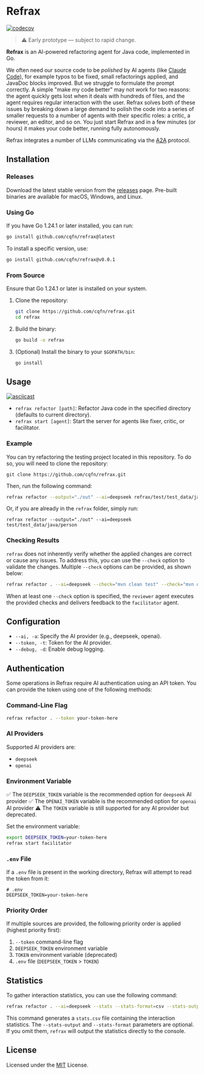 # Refrax

[![codecov](https://codecov.io/gh/cqfn/refrax/branch/master/graph/badge.svg)](https://codecov.io/gh/cqfn/refrax)

> ⚠️ Early prototype — subject to rapid change.

**Refrax** is an AI-powered refactoring agent for Java code, implemented in Go.

We often need our source code to be _polished_ by AI agents (like [Claude Code]),
  for example typos to be fixed, small refactorings applied,
  and JavaDoc blocks improved.
  But we struggle to formulate the prompt correctly.
A simple "make my code better" may not work for two reasons:
the agent quickly gets lost when it deals with hundreds of files,
and
the agent requires regular interaction with the user.
Refrax solves both of these issues by breaking down a large demand to
polish the code into a series of smaller requests to a number of
agents with their specific roles: a critic, a reviewer, an editor, and so on.
You just start Refrax and in a few minutes (or hours) it makes your code
better, running fully autonomously.

Refrax integrates a number of LLMs communicating via the [A2A] protocol.

## Installation

### Releases

Download the latest stable version from the [releases] page.
Pre-built binaries are available for macOS, Windows, and Linux.

### Using Go

If you have Go 1.24.1 or later installed, you can run:

```bash
go install github.com/cqfn/refrax@latest
```

To install a specific version, use:

```bash
go install github.com/cqfn/refrax@v0.0.1
```


### From Source

Ensure that Go 1.24.1 or later is installed on your system.

1. Clone the repository:

   ```bash
   git clone https://github.com/cqfn/refrax.git
   cd refrax
   ```

2. Build the binary:

   ```bash
   go build -o refrax
   ```

3. (Optional) Install the binary to your `$GOPATH/bin`:

   ```bash
   go install
   ```

## Usage

[![asciicast](https://asciinema.org/a/IHrW8v68VS81vVNfw8ByioG4T.svg)](https://asciinema.org/a/IHrW8v68VS81vVNfw8ByioG4T)

- `refrax refactor [path]`: Refactor Java code in the specified directory (defaults to current directory).
- `refrax start [agent]`: Start the server for agents like fixer, critic, or facilitator.

### Example

You can try refactoring the testing project located in this repository. To do so, you will need to clone the repository:

```
git clone https://github.com/cqfn/refrax.git
```

Then, run the following command:

```sh
refrax refactor --output="./out" --ai=deepseek refrax/test/test_data/java/person
```

Or, if you are already in the `refrax` folder, simply run:

```
refrax refactor --output="./out" --ai=deepseek test/test_data/java/person
```

### Checking Results

`refrax` does not inherently verify whether the applied changes are correct or cause any issues. 
To address this, you can use the `--check` option to validate the changes. Multiple `--check` options can be provided, as shown below:

```sh
refrax refactor . --ai=deepseek --check="mvn clean test" --check="mvn qulice:check -Pqulice"
```

When at least one `--check` option is specified, the `reviewer` agent executes the provided checks and delivers feedback to the `facilitator` agent.

## Configuration

- `--ai, -a`: Specify the AI provider (e.g., deepseek, openai).
- `--token, -t`: Token for the AI provider.
- `--debug, -d`: Enable debug logging.

## Authentication

Some operations in Refrax require AI authentication using an API token. You can provide the token using one of the following methods:

### Command-Line Flag

```sh
refrax refactor . --token your-token-here
```

### AI Providers

Supported AI providers are:
* `deepseek`
* `openai`

### Environment Variable

✅ The `DEEPSEEK_TOKEN` variable is the recommended option for `deepseek` AI provider
✅ The `OPENAI_TOKEN` variable is the recommended option for `openai` AI provider
⚠️ The `TOKEN` variable is still supported for any AI provider but deprecated.


Set the environment variable:

```sh
export DEEPSEEK_TOKEN=your-token-here
refrax start facilitator
```

### `.env` File

If a `.env` file is present in the working directory, Refrax will attempt to read the token from it:

```
# .env
DEEPSEEK_TOKEN=your-token-here
```

### Priority Order

If multiple sources are provided, the following priority order is applied (highest priority first):

1. `--token` command-line flag
2. `DEEPSEEK_TOKEN` environment variable
3. `TOKEN` environment variable (deprecated)
4. `.env` file (`DEEPSEEK_TOKEN` > `TOKEN`)

## Statistics

To gather interaction statistics, you can use the following command:

```sh
refrax refactor . --ai=deepseek --stats --stats-format=csv --stats-output=stats.csv
```

This command generates a `stats.csv` file containing the interaction statistics.
The `--stats-output` and `--stats-format` parameters are optional.
If you omit them, `refrax` will output the statistics directly to the console.

## License

Licensed under the [MIT](LICENSE.txt) License.

[A2A]: https://google-a2a.github.io/A2A/latest/specification/
[releases]: https://github.com/cqfn/refrax/releases
[Claude Code]: https://www.anthropic.com/claude-code

